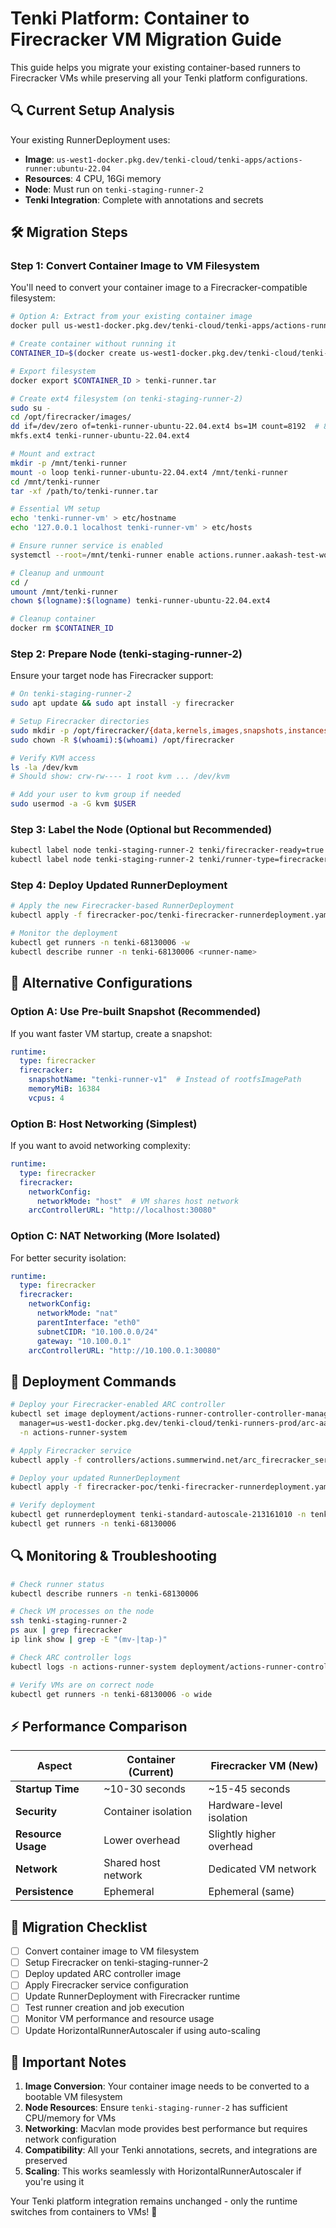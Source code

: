 # Tenki Platform: Container to Firecracker VM Migration Guide

This guide helps you migrate your existing container-based runners to Firecracker VMs while preserving all your Tenki platform configurations.

## 🔍 **Current Setup Analysis**

Your existing RunnerDeployment uses:
- **Image**: `us-west1-docker.pkg.dev/tenki-cloud/tenki-apps/actions-runner:ubuntu-22.04`
- **Resources**: 4 CPU, 16Gi memory
- **Node**: Must run on `tenki-staging-runner-2`
- **Tenki Integration**: Complete with annotations and secrets

## 🛠 **Migration Steps**

### Step 1: Convert Container Image to VM Filesystem

You'll need to convert your container image to a Firecracker-compatible filesystem:

```bash
# Option A: Extract from your existing container image
docker pull us-west1-docker.pkg.dev/tenki-cloud/tenki-apps/actions-runner:ubuntu-22.04

# Create container without running it
CONTAINER_ID=$(docker create us-west1-docker.pkg.dev/tenki-cloud/tenki-apps/actions-runner:ubuntu-22.04)

# Export filesystem
docker export $CONTAINER_ID > tenki-runner.tar

# Create ext4 filesystem (on tenki-staging-runner-2)
sudo su -
cd /opt/firecracker/images/
dd if=/dev/zero of=tenki-runner-ubuntu-22.04.ext4 bs=1M count=8192  # 8GB filesystem
mkfs.ext4 tenki-runner-ubuntu-22.04.ext4

# Mount and extract
mkdir -p /mnt/tenki-runner
mount -o loop tenki-runner-ubuntu-22.04.ext4 /mnt/tenki-runner
cd /mnt/tenki-runner
tar -xf /path/to/tenki-runner.tar

# Essential VM setup
echo 'tenki-runner-vm' > etc/hostname
echo '127.0.0.1 localhost tenki-runner-vm' > etc/hosts

# Ensure runner service is enabled
systemctl --root=/mnt/tenki-runner enable actions.runner.aakash-test-workflow.service || true

# Cleanup and unmount
cd /
umount /mnt/tenki-runner
chown $(logname):$(logname) tenki-runner-ubuntu-22.04.ext4

# Cleanup container
docker rm $CONTAINER_ID
```

### Step 2: Prepare Node (tenki-staging-runner-2)

Ensure your target node has Firecracker support:

```bash
# On tenki-staging-runner-2
sudo apt update && sudo apt install -y firecracker

# Setup Firecracker directories
sudo mkdir -p /opt/firecracker/{data,kernels,images,snapshots,instances}
sudo chown -R $(whoami):$(whoami) /opt/firecracker

# Verify KVM access
ls -la /dev/kvm
# Should show: crw-rw---- 1 root kvm ... /dev/kvm

# Add your user to kvm group if needed
sudo usermod -a -G kvm $USER
```

### Step 3: Label the Node (Optional but Recommended)

```bash
kubectl label node tenki-staging-runner-2 tenki/firecracker-ready=true
kubectl label node tenki-staging-runner-2 tenki/runner-type=firecracker
```

### Step 4: Deploy Updated RunnerDeployment

```bash
# Apply the new Firecracker-based RunnerDeployment
kubectl apply -f firecracker-poc/tenki-firecracker-runnerdeployment.yaml

# Monitor the deployment
kubectl get runners -n tenki-68130006 -w
kubectl describe runner -n tenki-68130006 <runner-name>
```

## 🔧 **Alternative Configurations**

### Option A: Use Pre-built Snapshot (Recommended)

If you want faster VM startup, create a snapshot:

```yaml
runtime:
  type: firecracker
  firecracker:
    snapshotName: "tenki-runner-v1"  # Instead of rootfsImagePath
    memoryMiB: 16384
    vcpus: 4
```

### Option B: Host Networking (Simplest)

If you want to avoid networking complexity:

```yaml
runtime:
  type: firecracker
  firecracker:
    networkConfig:
      networkMode: "host"  # VM shares host network
    arcControllerURL: "http://localhost:30080"
```

### Option C: NAT Networking (More Isolated)

For better security isolation:

```yaml
runtime:
  type: firecracker
  firecracker:
    networkConfig:
      networkMode: "nat"
      parentInterface: "eth0"
      subnetCIDR: "10.100.0.0/24"
      gateway: "10.100.0.1"
    arcControllerURL: "http://10.100.0.1:30080"
```

## 🚀 **Deployment Commands**

```bash
# Deploy your Firecracker-enabled ARC controller
kubectl set image deployment/actions-runner-controller-controller-manager \
  manager=us-west1-docker.pkg.dev/tenki-cloud/tenki-runners-prod/arc-aakash-no-run:v2.2 \
  -n actions-runner-system

# Apply Firecracker service
kubectl apply -f controllers/actions.summerwind.net/arc_firecracker_service.yaml

# Deploy your updated RunnerDeployment
kubectl apply -f firecracker-poc/tenki-firecracker-runnerdeployment.yaml

# Verify deployment
kubectl get runnerdeployment tenki-standard-autoscale-213161010 -n tenki-68130006
kubectl get runners -n tenki-68130006
```

## 🔍 **Monitoring & Troubleshooting**

```bash
# Check runner status
kubectl describe runners -n tenki-68130006

# Check VM processes on the node
ssh tenki-staging-runner-2
ps aux | grep firecracker
ip link show | grep -E "(mv-|tap-)"

# Check ARC controller logs
kubectl logs -n actions-runner-system deployment/actions-runner-controller-controller-manager

# Verify VMs are on correct node
kubectl get runners -n tenki-68130006 -o wide
```

## ⚡ **Performance Comparison**

| Aspect | Container (Current) | Firecracker VM (New) |
|---------|-------------------|---------------------|
| **Startup Time** | ~10-30 seconds | ~15-45 seconds |
| **Security** | Container isolation | Hardware-level isolation |
| **Resource Usage** | Lower overhead | Slightly higher overhead |
| **Network** | Shared host network | Dedicated VM network |
| **Persistence** | Ephemeral | Ephemeral (same) |

## 🎯 **Migration Checklist**

- [ ] Convert container image to VM filesystem
- [ ] Setup Firecracker on tenki-staging-runner-2
- [ ] Deploy updated ARC controller image
- [ ] Apply Firecracker service configuration  
- [ ] Update RunnerDeployment with Firecracker runtime
- [ ] Test runner creation and job execution
- [ ] Monitor VM performance and resource usage
- [ ] Update HorizontalRunnerAutoscaler if using auto-scaling

## 🚨 **Important Notes**

1. **Image Conversion**: Your container image needs to be converted to a bootable VM filesystem
2. **Node Resources**: Ensure `tenki-staging-runner-2` has sufficient CPU/memory for VMs
3. **Networking**: Macvlan mode provides best performance but requires network configuration
4. **Compatibility**: All your Tenki annotations, secrets, and integrations are preserved
5. **Scaling**: This works seamlessly with HorizontalRunnerAutoscaler if you're using it

Your Tenki platform integration remains unchanged - only the runtime switches from containers to VMs! 🚀 
